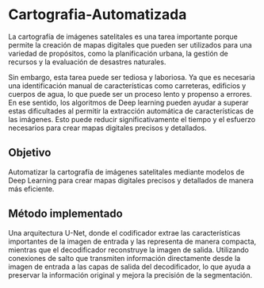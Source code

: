 # Cartografia-Automatizada
La cartografía de imágenes satelitales es una tarea importante porque permite la creación de mapas digitales que pueden ser utilizados para una variedad de propósitos, como la planificación urbana, la gestión de recursos y la evaluación de desastres naturales.

Sin embargo, esta tarea puede ser tediosa y laboriosa. Ya que es necesaria una identificación manual de características como carreteras, edificios y cuerpos de agua, lo que puede ser un proceso lento y propenso a errores. 
En ese sentido, los algoritmos de Deep learning pueden ayudar a superar estas dificultades al permitir la extracción automática de características de las imágenes. Esto puede reducir significativamente el tiempo y el esfuerzo necesarios para crear mapas digitales precisos y detallados. 

## Objetivo 
Automatizar la cartografía de imágenes satelitales mediante modelos de Deep Learning para crear mapas digitales precisos y detallados de manera más eficiente.

## Método implementado
Una arquitectura U-Net, donde el codificador extrae las características importantes de la imagen de entrada y las representa de manera compacta, mientras que el decodificador reconstruye la imagen de salida. Utilizando conexiones de salto que transmiten información directamente desde la imagen de entrada a las capas de salida del decodificador, lo que ayuda a preservar la información original y mejora la precisión de la segmentación.
